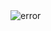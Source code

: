 <img src="https://github.com/jaypatel3382/analogClock-Date-Time/blob/main/asset/output.png" alt="error" />

